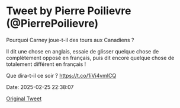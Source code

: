 # Tweet by Pierre Poilievre (@PierrePoilievre)

Pourquoi Carney joue-t-il des tours aux Canadiens ?

Il dit une chose en anglais, essaie de glisser quelque chose de complètement opposé en français, puis dit encore quelque chose de totalement différent en français !

Que dira-t-il ce soir ? https://t.co/1iVi4vmlCQ

Date: 2025-02-25 22:38:07

[Original Tweet](https://x.com/PierrePoilievre/status/1894517256568115601)
